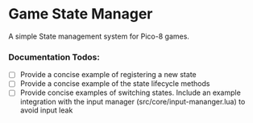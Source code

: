 # Game State Manager

A simple State management system for Pico-8 games.


### Documentation Todos:
- [ ] Provide a concise example of registering a new state
- [ ] Provide a concise example of the state lifecycle methods
- [ ] Provide concise examples of switching states. Include an example integration with the input manager (src/core/input-mananger.lua) to avoid input leak
